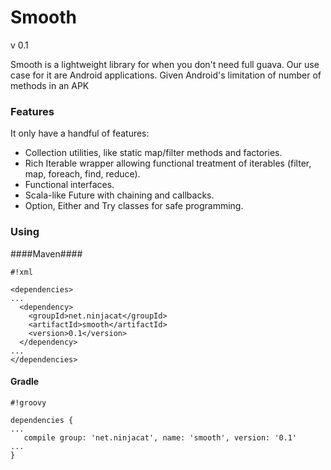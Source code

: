 # Smooth #

v 0.1

Smooth is a lightweight library for when you don't need full guava. 
Our use case for it are Android applications. Given Android's limitation of number of methods in an APK 

### Features ###
It only have a handful of features:
  
  * Collection utilities, like static map/filter methods and factories.
  * Rich Iterable wrapper allowing functional treatment of iterables (filter, map, foreach, find, reduce).
  * Functional interfaces.
  * Scala-like Future with chaining and callbacks.
  * Option, Either and Try classes for safe programming.

### Using ###


####Maven####

```
#!xml

<dependencies>
...
  <dependency>
    <groupId>net.ninjacat</groupId>
    <artifactId>smooth</artifactId>
    <version>0.1</version>
  </dependency>
...
</dependencies>
```

#### Gradle ####

```
#!groovy

dependencies {
...
   compile group: 'net.ninjacat', name: 'smooth', version: '0.1'
...
}
```

